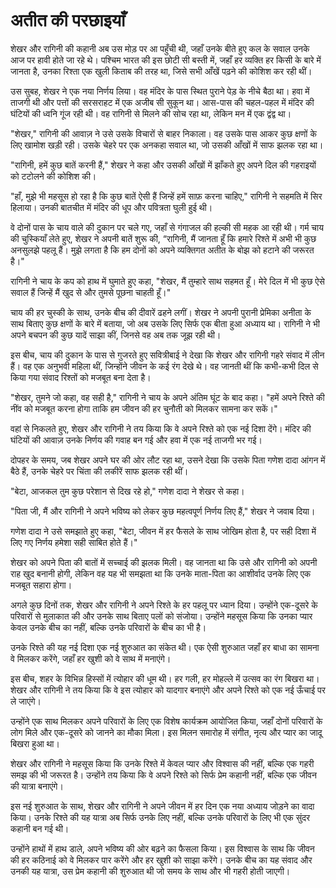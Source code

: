 # अतीत की परछाइयाँ

शेखर और रागिनी की कहानी अब उस मोड़ पर आ पहुँची थी, जहाँ उनके बीते हुए कल के सवाल उनके आज पर हावी होते जा रहे थे। पश्चिम भारत की इस छोटी सी बस्ती में, जहाँ हर व्यक्ति हर किसी के बारे में जानता है, उनका रिश्ता एक खुली किताब की तरह था, जिसे सभी आँखें पढ़ने की कोशिश कर रही थीं। 

उस सुबह, शेखर ने एक नया निर्णय लिया। वह मंदिर के पास स्थित पुराने पेड़ के नीचे बैठा था। हवा में ताजगी थी और पत्तों की सरसराहट में एक अजीब सी सुकून था। आस-पास की चहल-पहल में मंदिर की घंटियों की ध्वनि गूंज रही थी। वह रागिनी से मिलने की सोच रहा था, लेकिन मन में एक द्वंद्व था।

"शेखर," रागिनी की आवाज़ ने उसे उसके विचारों से बाहर निकाला। वह उसके पास आकर कुछ क्षणों के लिए खामोश खड़ी रही। उसके चेहरे पर एक अनकहा सवाल था, जो उसकी आँखों में साफ झलक रहा था। 

"रागिनी, हमें कुछ बातें करनी हैं," शेखर ने कहा और उसकी आँखों में झाँकते हुए अपने दिल की गहराइयों को टटोलने की कोशिश की।

"हाँ, मुझे भी महसूस हो रहा है कि कुछ बातें ऐसी हैं जिन्हें हमें साफ़ करना चाहिए," रागिनी ने सहमति में सिर हिलाया। उनकी बातचीत में मंदिर की धूप और पवित्रता घुली हुई थी।

वे दोनों पास के चाय वाले की दुकान पर चले गए, जहाँ से गंगाजल की हल्की सी महक आ रही थी। गर्म चाय की चुस्कियाँ लेते हुए, शेखर ने अपनी बातें शुरू की, “रागिनी, मैं जानता हूँ कि हमारे रिश्ते में अभी भी कुछ अनसुलझे पहलू हैं। मुझे लगता है कि हम दोनों को अपने व्यक्तिगत अतीत के बोझ को हटाने की जरूरत है।"

रागिनी ने चाय के कप को हाथ में घुमाते हुए कहा, "शेखर, मैं तुम्हारे साथ सहमत हूँ। मेरे दिल में भी कुछ ऐसे सवाल हैं जिन्हें मैं खुद से और तुमसे पूछना चाहती हूँ।"

चाय की हर चुस्की के साथ, उनके बीच की दीवारें ढहने लगीं। शेखर ने अपनी पुरानी प्रेमिका अनीता के साथ बिताए कुछ क्षणों के बारे में बताया, जो अब उसके लिए सिर्फ एक बीता हुआ अध्याय था। रागिनी ने भी अपने बचपन की कुछ यादें साझा कीं, जिनसे वह अब तक जूझ रही थी।

इस बीच, चाय की दुकान के पास से गुजरते हुए सवित्रीबाई ने देखा कि शेखर और रागिनी गहरे संवाद में लीन हैं। वह एक अनुभवी महिला थीं, जिन्होंने जीवन के कई रंग देखे थे। वह जानती थीं कि कभी-कभी दिल से किया गया संवाद रिश्तों को मजबूत बना देता है।

"शेखर, तुमने जो कहा, वह सही है," रागिनी ने चाय के अपने अंतिम घूंट के बाद कहा। "हमें अपने रिश्ते की नींव को मजबूत करना होगा ताकि हम जीवन की हर चुनौती को मिलकर सामना कर सकें।"

वहां से निकलते हुए, शेखर और रागिनी ने तय किया कि वे अपने रिश्ते को एक नई दिशा देंगे। मंदिर की घंटियों की आवाज़ उनके निर्णय की गवाह बन गई और हवा में एक नई ताजगी भर गई।

दोपहर के समय, जब शेखर अपने घर की ओर लौट रहा था, उसने देखा कि उसके पिता गणेश दादा आंगन में बैठे हैं, उनके चेहरे पर चिंता की लकीरें साफ झलक रही थीं।

"बेटा, आजकल तुम कुछ परेशान से दिख रहे हो," गणेश दादा ने शेखर से कहा।

"पिता जी, मैं और रागिनी ने अपने भविष्य को लेकर कुछ महत्वपूर्ण निर्णय लिए हैं," शेखर ने जवाब दिया।

गणेश दादा ने उसे समझाते हुए कहा, "बेटा, जीवन में हर फैसले के साथ जोखिम होता है, पर सही दिशा में लिए गए निर्णय हमेशा सही साबित होते हैं।"

शेखर को अपने पिता की बातों में सच्चाई की झलक मिली। वह जानता था कि उसे और रागिनी को अपनी राह खुद बनानी होगी, लेकिन वह यह भी समझता था कि उनके माता-पिता का आशीर्वाद उनके लिए एक मजबूत सहारा होगा।

अगले कुछ दिनों तक, शेखर और रागिनी ने अपने रिश्ते के हर पहलू पर ध्यान दिया। उन्होंने एक-दूसरे के परिवारों से मुलाकात की और उनके साथ बिताए पलों को संजोया। उन्होंने महसूस किया कि उनका प्यार केवल उनके बीच का नहीं, बल्कि उनके परिवारों के बीच का भी है।

उनके रिश्ते की यह नई दिशा एक नई शुरुआत का संकेत थी। एक ऐसी शुरुआत जहाँ हर बाधा का सामना वे मिलकर करेंगे, जहाँ हर खुशी को वे साथ में मनाएंगे।

इस बीच, शहर के विभिन्न हिस्सों में त्योहार की धूम थी। हर गली, हर मोहल्ले में उत्सव का रंग बिखरा था। शेखर और रागिनी ने तय किया कि वे इस त्योहार को यादगार बनाएंगे और अपने रिश्ते को एक नई ऊँचाई पर ले जाएंगे।

उन्होंने एक साथ मिलकर अपने परिवारों के लिए एक विशेष कार्यक्रम आयोजित किया, जहाँ दोनों परिवारों के लोग मिले और एक-दूसरे को जानने का मौका मिला। इस मिलन समारोह में संगीत, नृत्य और प्यार का जादू बिखरा हुआ था।

शेखर और रागिनी ने महसूस किया कि उनके रिश्ते में केवल प्यार और विश्वास की नहीं, बल्कि एक गहरी समझ की भी जरूरत है। उन्होंने तय किया कि वे अपने रिश्ते को सिर्फ प्रेम कहानी नहीं, बल्कि एक जीवन की यात्रा बनाएंगे।

इस नई शुरुआत के साथ, शेखर और रागिनी ने अपने जीवन में हर दिन एक नया अध्याय जोड़ने का वादा किया। उनके रिश्ते की यह यात्रा अब सिर्फ उनके लिए नहीं, बल्कि उनके परिवारों के लिए भी एक सुंदर कहानी बन गई थी।

उन्होंने हाथों में हाथ डाले, अपने भविष्य की ओर बढ़ने का फैसला किया। इस विश्वास के साथ कि जीवन की हर कठिनाई को वे मिलकर पार करेंगे और हर खुशी को साझा करेंगे। उनके बीच का यह संवाद और उनकी यह यात्रा, उस प्रेम कहानी की शुरुआत थी जो समय के साथ और भी गहरी होती जाएगी।